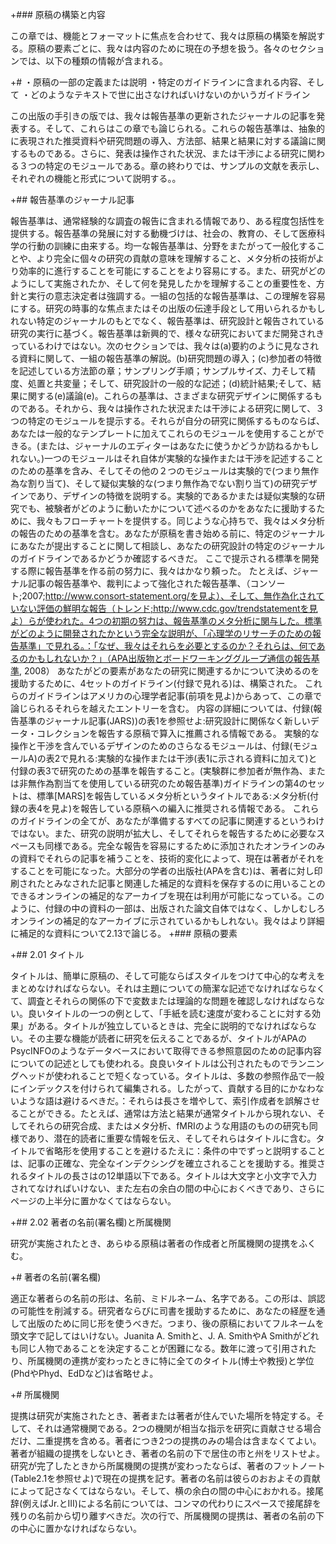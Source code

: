 +### 原稿の構築と内容

この章では、機能とフォーマットに焦点を合わせて、我々は原稿の構築を解説する。原稿の要素ごとに、我々は内容のために現在の予想を扱う。各々のセクションでは、以下の種類の情報が含まれる。

+# ・原稿の一部の定義または説明
   ・特定のガイドラインに含まれる内容、そして
   ・どのようなテキストで世に出さなければいけないのかいうガイドライン

この出版の手引きの版では、我々は報告基準の更新されたジャーナルの記事を発表する。そして、これらはこの章でも論じられる。これらの報告基準は、抽象的に表現された推奨資料や研究問題の導入、方法部、結果と結果に対する議論に関するものである。さらに、発表は操作された状況、または干渉による研究に関わる３つの特定のモジュールである。章の終わりでは、サンプルの文献を表示し、それぞれの機能と形式について説明する。。

+## 報告基準のジャーナル記事

報告基準は、通常経験的な調査の報告に含まれる情報であり、ある程度包括性を提供する。報告基準の発展に対する動機づけは、社会の、教育の、そして医療科学の行動の訓練に由来する。均一な報告基準は、分野をまたがって一般化することや、より完全に個々の研究の貢献の意味を理解すること、メタ分析の技術がより効率的に進行することを可能にすることをより容易にする。また、研究がどのようにして実施されたか、そして何を発見したかを理解することの重要性を、方針と実行の意志決定者は強調する。一組の包括的な報告基準は、この理解を容易にする。研究の時事的な焦点またはその出版の伝達手段として用いられるかもしれない特定のジャーナルのもとでなく、報告基準は、研究設計と報告されている研究の実行に基づく。報告基準は新興的で、様々な研究においてまだ開発されきっているわけではない。次のセクションでは、我々は(a)要約のように見なされる資料に関して、一組の報告基準の解説。(b)研究問題の導入；(c)参加者の特徴を記述している方法節の章；サンプリング手順；サンプルサイズ、力そして精度、処置と共変量；そして、研究設計の一般的な記述；(d)統計結果;そして、結果に関する(e)議論(e)。これらの基準は、さまざまな研究デザインに関係するものである。それから、我々は操作された状況または干渉による研究に関して、３つの特定のモジュールを提示する。それらが自分の研究に関係するものならば、あなたは一般的なテンプレートに加えてこれらのモジュールを使用することができる。(または、ジャーナルのエディターはあなたに使うかどうか訪ねるかもしれない。)一つのモジュールはそれ自体が実験的な操作または干渉を記述することのための基準を含み、そしてその他の２つのモジュールは実験的で(つまり無作為な割り当て)、そして疑似実験的な(つまり無作為でない割り当て)の研究デザインであり、デザインの特徴を説明する。実験的であるかまたは疑似実験的な研究でも、被験者がどのように動いたかについて述べるのかをあなたに援助するために、我々もフローチャートを提供する。同じような心持ちで、我々はメタ分析の報告のための基準を含む。あなたが原稿を書き始める前に、特定のジャーナルにあなたが提出することに関して相談し、あなたの研究設計の特定のジャーナルのガイドラインであるかどうか確認するべきだ。
ここで提示される標準を開発する際に報告基準を作る前の努力に、我々はかなり頼った。
たとえば、ジャーナル記事の報告基準や、裁判によって強化された報告基準、（コンソート;2007;http://www.consort-statement.org/を見よ）、そして、無作為化されていない評価の鮮明な報告（トレンド;http://www.cdc.gov/trendstatementを見よ）らが使われた。4つの初期の努力は、報告基準のメタ分析に関与した。標準がどのように開発されたかという完全な説明が、「心理学のリサーチのための報告基準」で見れる。：「なぜ、我々はそれらを必要とするのか？それらは、何であるのかもしれないか？」（APA出版物とボードワーキンググループ通信の報告基準, 2008）
あなたがどの要素があなたの研究に関連するかについて決めるのを援助するために、4セットのガイドライン(付録で見れる)は、構築された。
これらのガイドラインはアメリカの心理学者記事(前項を見よ)からあって、この章で論じられるそれらを越えたエントリーを含む。
内容の詳細については、付録(報告基準のジャーナル記事(JARS))の表1を参照せよ:研究設計に関係なく新しいデータ・コレクションを報告する原稿で算入に推薦される情報である。
実験的な操作と干渉を含んでいるデザインのためのさらなるモジュールは、付録(モジュールA)の表2で見れる:実験的な操作または干渉(表1に示される資料に加えて)と付録の表3で研究のための基準を報告すること。(実験群に参加者が無作為、または非無作為割当てを使用している研究のため報告基準)ガイドラインの第4のセットは、標準[MARS]を報告しているメタ分析というタイトルである:メタ分析(付録の表4を見よ)を報告している原稿への編入に推奨される情報である。
これらのガイドラインの全てが、あなたが準備するすべての記事に関連するというわけではない。また、研究の説明が拡大し、そしてそれらを報告するために必要なスペースも同様である。完全な報告を容易にするために添加されたオンラインのみの資料でそれらの記事を補うことを、技術的変化によって、現在は著者がそれをすることを可能になった。大部分の学者の出版社(APAを含む)は、著者に対し印刷されたとみなされた記事と関連した補足的な資料を保存するのに用いることのできるオンラインの補足的なアーカイブを現在は利用が可能になっている。このように、付録の中の資料の一部は、出版された論文自体ではなく、しかしむしろオンラインの補足的なアーカイブに示されているかもしれない。我々はより詳細に補足的な資料について2.13で論じる。
+### 原稿の要素

+## 2.01 タイトル

タイトルは、簡単に原稿の、そして可能ならばスタイルをつけて中心的な考えをまとめなければならない。それは主題についての簡潔な記述でなければならなくて、調査とそれらの関係の下で変数または理論的な問題を確認しなければならない。良いタイトルの一つの例として、「手紙を読む速度が変わることに対する効果」がある。タイトルが独立しているときは、完全に説明的でなければならない。その主要な機能が読者に研究を伝えることであるが、タイトルがAPAのPsycINFOのようなデータベースにおいて取得できる参照意図のための記事内容についての記述としても使われる。良良いタイトルは公刊されたものでランニングヘッドが使われることで短くなっている。タイトルは、多数の参照作品で一般にインデックスを付けられて編集される。したがって、貢献する目的にかなわないような語は避けるべきだ。：それらは長さを増やして、索引作成者を誤解させることができる。たとえば、通常は方法と結果が通常タイトルから現れない、そしてそれらの研究合成、またはメタ分析、fMRIのような用語のものの研究も同様であり、潜在的読者に重要な情報を伝え、そしてそれらはタイトルに含む。タイトルで省略形を使用することを避けるたえに：条件の中でずっと説明することは、記事の正確な、完全なインデクシングを確立されることを援助する。推奨されるタイトルの長さはの12単語以下である。タイトルは大文字と小文字で入力されてなければいけない、また左右の余白の間の中心におくべきであり、さらにページの上半分に置かなくてはならない。

+## 2.02 著者の名前(署名欄)と所属機関

研究が実施されたとき、あらゆる原稿は著者の作成者と所属機関の提携をふくむ。

+# 著者の名前(署名欄)　

適正な著者らの名前の形は、名前、ミドルネーム、名字である。この形は、誤認の可能性を削減する。研究者ならびに司書を援助するために、あなたの経歴を通して出版のために同じ形を使うべきだ。つまり、後の原稿においてフルネームを頭文字で記してはいけない。Juanita A. Smithと、J. A. SmithやA Smithがどれも同じ人物であることを決定することが困難になる。数年に渡って引用されたり、所属機関の連携が変わったときに特に全てのタイトル(博士や教授)と学位(PhdやPhyd、EdDなど)は省略せよ。

+# 所属機関

提携は研究が実施されたとき、著者または著者が住んでいた場所を特定する。そして、それは通常機関である。2つの機関が相当な指示を研究に貢献させる場合だけ、二重提携を含める。著者につき2つの提携のみの場合は含まなくてよい。著者が組織の提携をしないとき、著者の名前の下で居住の市と州をリストせよ。研究が完了したときから所属機関の提携が変わったならば、著者のフットノート(Table2.1を参照せよ)で現在の提携を記す。著者の名前は彼らのおおよその貢献によって記さなくてはならない。そして、横の余白の間の中心におかれる。接尾辞(例えばJr.とIII)による名前については、コンマの代わりにスペースで接尾辞を残りの名前から切り離すべきだ。次の行で、所属機関の提携は、著者の名前の下の中心に置かなければならない。
